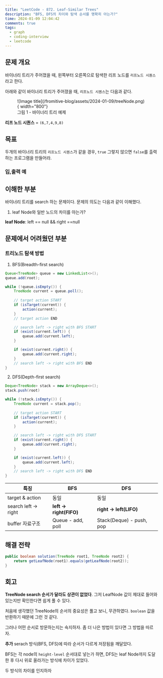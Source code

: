 ```yaml
---
title: "LeetCode - 872. Leaf-Similar Trees"
description: "BFS, DFS의 차이와 탐색 순서를 명확히 아는가?"
time: 2024-01-09 12:04:42
comments: true
tags:
  - graph
  - coding-interview
  - leetcode
---
```


## 문제 개요

바이너리 트리가 주어졌을 때, 왼쪽부터 오른쪽으로 탐색한 리프 노드를 `리프노드 시퀀스`라고 한다.

아래와 같이 바이너리 트리가 주어졌을 때, `리프노드 시퀀스`는 다음과 같다.

<figure markdown>
![Image title](/fromitive-blog/assets/2024-01-09/treeNode.png){ width="800"}
<figcaption> 그림 1 - 바이너리 트리 예제 </figcaption>
</figure>

**리프 노드 시퀀스** = `(6,7,4,9,8)`

## 목표

두개의 바이너리 트리의 `리프노드 시퀀스`가 같을 경우, `true` 그렇지 않으면 `false`를 출력하는 프로그램을 만들어라.

### 입,출력 예

## 이해한 부분

바이너리 트리를 search 하는 문제이다. 문제의 의도는 다음과 같이 이해했다.

1. leaf Node와 일반 노드의 차이를 아는가?

**leaf Node**:  left == null && right ==null

## 문제에서 어려웠던 부분

### 트리노드 탐색 방법

1. BFS(Breadth-first search)

```java
Queue<TreeNode> queue = new LinkedList<>();
queue.add(root);

while (!queue.isEmpty()) {
	TreeNode current = queue.poll();
	
    // target action START
	if (isTarget(current)) {
        action(current);
    }
    // target action END

    // search left -> right with BFS START
    if (exist(current.left)) {
        queue.add(current.left);
    }

    if (exist(current.right)) {
        queue.add(current.right);
    }
    // search left -> right with BFS END
}
```

2. DFS(Depth-first search)

``` java
Deque<TreeNode> stack = new ArrayDeque<>();
stack.push(root)

while (!stack.isEmpty()) {
    TreeNode current = stack.pop();
    
    // target action START
	if (isTarget(current)) {
        action(current);
    }

    // search left -> right with DFS START
    if (exist(current.right)) {
        queue.add(current.right);
    }

    if (exist(current.left)) {
        queue.add(current.left);
    }
    // search left -> right with DFS END
}
```

| 특징                 | BFS               | DFS                      |
| -------------------- | ----------------- | ------------------------ |
| target & action      | 동일              | 동일                     |
| search left -> right | **left -> right(FIFO)**     | **right -> left(LIFO)**  |
| buffer 자료구조      | Queue - add, poll | Stack(Deque) - push, pop |


## 해결 전략

```java
public boolean solution(TreeNode root1, TreeNode root2) {
    return getLeafNode(root1).equals(getLeafNode(root2));
}
```

## 회고

**TreeNode search 순서가 달라도 상관이 없었다**. 그저 LeafNode 값이 제대로 들어와 있는지만 확인한다면 쉽게 풀 수 있다.

처음에 생각했던 TreeNode의 순서의 중요성은 풀고 보니, 무관하였다. `boolean` 값을 반환하기 때문에 그런 것 같다. 

그러나 어떤 순서로 방문하는지는 숙지하자. 좀 더 나은 방법이 있다면 그 방법을 따르자.


**추가**
serach 방식(BFS, DFS)에 따라 순서가 다르게 저장됨을 깨달았다.

BFS는 각 node의 `height-level` 순서대로 넣는가 하면, DFS는 leaf Node까지 도달한 후 다시 위로 올라가는 방식에 차이가 있었다. 

두 방식의 차이를 인지하자



